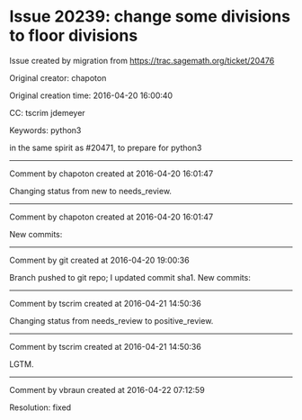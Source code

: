 # Issue 20239: change some divisions to floor divisions

Issue created by migration from https://trac.sagemath.org/ticket/20476

Original creator: chapoton

Original creation time: 2016-04-20 16:00:40

CC:  tscrim jdemeyer

Keywords: python3

in the same spirit as #20471, to prepare for python3




---

Comment by chapoton created at 2016-04-20 16:01:47

Changing status from new to needs_review.


---

Comment by chapoton created at 2016-04-20 16:01:47

New commits:


---

Comment by git created at 2016-04-20 19:00:36

Branch pushed to git repo; I updated commit sha1. New commits:


---

Comment by tscrim created at 2016-04-21 14:50:36

Changing status from needs_review to positive_review.


---

Comment by tscrim created at 2016-04-21 14:50:36

LGTM.


---

Comment by vbraun created at 2016-04-22 07:12:59

Resolution: fixed
